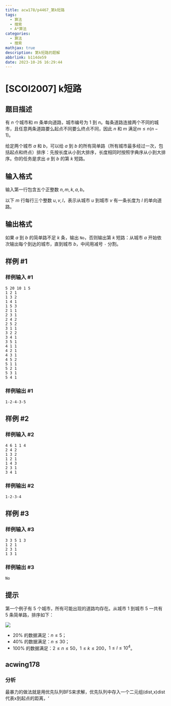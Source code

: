 ```yaml
---
title: acw178/p4467_第k短路
tags:
  - 算法
  - 搜索
  - A*算法
categories:
  - 算法
  - 搜索
mathjax: true
description: 第k短路的题解
abbrlink: b114de59
date: 2023-10-26 16:29:44
---
```

# [SCOI2007] k短路

## 题目描述

有 $n$ 个城市和 $m$ 条单向道路，城市编号为 $1$ 到 $n$。每条道路连接两个不同的城市，且任意两条道路要么起点不同要么终点不同，因此 $n$ 和 $m$ 满足$m \le n(n-1)$。

给定两个城市 $a$ 和 $b$，可以给 $a$ 到 $b$ 的所有简单路（所有城市最多经过一次，包括起点和终点）排序：先按长度从小到大排序，长度相同时按照字典序从小到大排序。你的任务是求出 $a$ 到 $b$ 的第 $k$ 短路。

## 输入格式

输入第一行包含五个正整数 $n,m,k,a,b$。

以下 $m$ 行每行三个整数 $u,v,l$，表示从城市 $u$ 到城市 $v$ 有一条长度为 $l$ 的单向道路。

## 输出格式

如果 $a$ 到 $b$ 的简单路不足 $k$ 条，输出 `No`，否则输出第 $k$ 短路：从城市 $a$ 开始依次输出每个到达的城市，直到城市 $b$，中间用减号 `-` 分割。

## 样例 #1

### 样例输入 #1

```
5 20 10 1 5
1 2 1
1 3 2
1 4 1
1 5 3
2 1 1
2 3 1
2 4 2
2 5 2
3 1 1
3 2 2
3 4 1
3 5 1
4 1 1
4 2 1
4 3 1
4 5 2
5 1 1
5 2 1
5 3 1
5 4 1
```

### 样例输出 #1

```
1-2-4-3-5
```

## 样例 #2

### 样例输入 #2

```
4 6 1 1 4
2 4 2
1 3 2
1 2 1
1 4 3
2 3 1
3 4 1
```

### 样例输出 #2

```
1-2-3-4
```

## 样例 #3

### 样例输入 #3

```
3 3 5 1 3
1 2 1
2 3 1
1 3 1
```

### 样例输出 #3

```
No
```

## 提示

第一个例子有 $5$ 个城市，所有可能出现的道路均存在。从城市 $1$ 到城市 $5$ 一共有 $5$ 条简单路，排序如下：

![](https://cdn.luogu.com.cn/upload/pic/17706.png)

- $20\%$ 的数据满足：$n\leq 5$；
- $40\%$ 的数据满足：$n\leq 30$；
- $100\%$ 的数据满足：$2\leq n\leq 50$，$1\leq k\leq 200$，$1\le l\le 10^4$。

## acwing178
### 分析
最暴力的做法就是用优先队列BFS来求解，优先队列中存入一个二元组(dist,x)dist代表x到起点的距离，‘